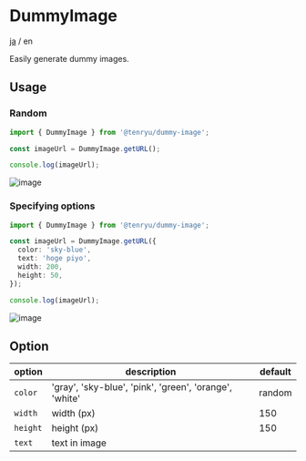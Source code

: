 # DummyImage

[ja](./README.md) / en

Easily generate dummy images.

## Usage

### Random

```TypeScript
import { DummyImage } from '@tenryu/dummy-image';

const imageUrl = DummyImage.getURL();

console.log(imageUrl);
```

![image](http://placehold.jp/90ee90/a9a9a9/150x150.png?text=w:%20150%0Ah:%20150)

### Specifying options

```TypeScript
import { DummyImage } from '@tenryu/dummy-image';

const imageUrl = DummyImage.getURL({
  color: 'sky-blue',
  text: 'hoge piyo',
  width: 200,
  height: 50,
});

console.log(imageUrl);
```

![image](http://placehold.jp/87ceeb/a9a9a9/200x50.png?text=hoge%20piyo)

## Option

| option | description | default |
| --- | --- | --- |
| `color`   | 'gray', 'sky-blue', 'pink', 'green', 'orange', 'white' | random |
| `width`     | width (px) | 150 |
| `height` | height (px)  | 150 |
| `text`    | text in image |  |
